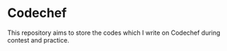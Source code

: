 # Codechef

This repository aims to store the codes which I write on Codechef during contest and practice.

